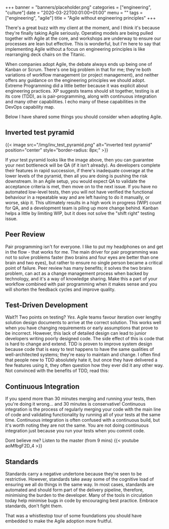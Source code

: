 +++
banner = "banners/placeholder.png"
categories = ["engineering", "culture"]
date = "2020-03-22T00:01:00+01:00"
menu = ""
tags = ["engineering", "agile"]
title = "Agile without engineering principles"
+++

There's a great buzz with my client at the moment, and I think it's because they're finally taking Agile seriously. Operating models are being pulled together with Agile at the core, and workshops are underway to ensure our processes are lean but effective. This is wonderful, but I'm here to say that implementing Agile without a focus on engineering principles is like rearranging deck chairs on the Titanic. 

When companies adopt Agile, the debate always ends up being one of Kanban or Scrum.  There's one big problem in that for me; they're both variations of workflow management (or project management), and neither offers any guidance on the engineering principles we should adopt. Extreme Programming did a little better because it was explicit about engineering practices. XP suggests teams should sit together, testing is at its core (TDD), as is pair-programming, along with continuous integration and many other capabilities. I echo many of these capabilities in the DevOps capability map.

Below I have shared some things you should consider when adopting Agile.

## Inverted test pyramid
{{< image src="/img/inv_test_pyramid.png" alt="inverted test pyramid" position="center" style="border-radius: 8px;" >}}

If your test pyramid looks like the image above, then you can guarantee your next bottleneck will be QA (if it isn't already). As developers complete their features in rapid succession, if there's inadequate coverage at the lower levels of the pyramid, then all you are doing is pushing the risk downstream. In an Agile setup, you would expect QA to validate the acceptance criteria is met, then move on to the next issue. If you have no automated low-level tests, then you will not have verified the functional behaviour in a repeatable way and are left having to do it manually, or worse, skip it. This ultimately results in a high work in progress (WIP) count for QA, and a development team is piling up more change behind. Kanban helps a little by limiting WIP, but it does not solve the "shift right" testing issue.

## Peer Review
Pair programming isn't for everyone. I like to put my headphones on and get in the flow - that works for me. The main driver for pair programming was not to solve problems faster (two brains and four eyes are better than one brain and two eyes), but rather to ensure no single person became a critical point of failure. Peer review has many benefits; it solves the two brains problem, can act as a change management process when backed by technology, and it's a way of knowledge sharing. Make this a part of your workflow combined with pair programming when it makes sense and you will shorten the feedback cycles and improve quality.

## Test-Driven Development
Wait?! Two points on testing? *Yes*. 
Agile teams favour iteration over lengthy solution design documents to arrive at the correct solution. This works well when you have changing requirements or early assumptions that prove to be incorrect. However, this lack of detailed design can lead to junior developers writing poorly designed code. The side effect of this is code that is hard to change and extend. TDD is proven to improve system design because code that is easy to test happens to have the same qualities of well-architected systems; they're easy to maintain and change. I often find that people new to TDD absolutely hate it, but once they have delivered a few features using it, they often question how they ever did it any other way. Not convinced with the benefits of TDD, read this:

## Continuous Integration
If you spend more than 30 minutes merging and running your tests, then you're doing it wrong... and 30 minutes is conservative! Continuous integration is the process of regularly merging your code with the main line of code and validating functionality by running all of your tests at the same time. Continuous integration is often confused with a continuous build, but it's worth noting they are not the same. You are not doing continuous integration just because you run your tests when you commit code.

Dont believe me? Listen to the master (from 9 mins)
{{< youtube aoMfbgF2D_4 >}}

## Standards
Standards carry a negative undertone because they're seen to be restrictive. However, standards take away some of the cognitive load of ensuring we all do things in the same way. In most cases, standards are automated and should form part of the delivery pipeline, therefore, minimising the burden to the developer. Many of the tools in circulation today help minimise bugs in code by encouraging best practice. Embrace standards, don't fight them.

That was a whistlestop tour of some foundations you should have embedded to make the Agile adoption more fruitful.
